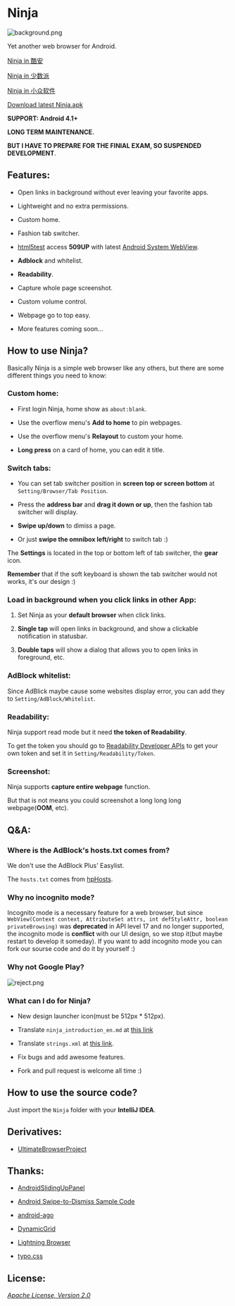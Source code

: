 Ninja
===

![background.png](/Art/screenshot/background.png "background.png")

Yet another web browser for Android.

[Ninja in 酷安](http://coolapk.com/apk/io.github.mthli.Ninja "Ninja网络浏览器")

[Ninja in 少数派](http://sspai.com/29245 "轻快到能上天下地，强悍到能四两拨千斤：Ninja 网络浏览器")

[Ninja in 小众软件](http://www.appinn.com/ninja-for-android/ "Ninja：可以在后台打开网页的 Android 浏览器")

[Download latest Ninja.apk](https://github.com/mthli/Ninja/releases/download/v1.3.4/Ninja.1.3.4.apk "Ninja.1.3.4.apk")

__SUPPORT: Android 4.1+__

__LONG TERM MAINTENANCE.__

__BUT I HAVE TO PREPARE FOR THE FINIAL EXAM, SO SUSPENDED DEVELOPMENT__.

## Features:

 - Open links in background without ever leaving your favorite apps.

 - Lightweight and no extra permissions.

 - Custom home.

 - Fashion tab switcher.

 - [html5test](http://html5test.com "html5test.com") access __509UP__ with latest [Android System WebView](https://play.google.com/store/apps/details?id=com.google.android.webview "Android System WebView").

 - __Adblock__ and whitelist.

 - __Readability__.

 - Capture whole page screenshot.

 - Custom volume control.

 - Webpage go to top easy.

 - More features coming soon...

## How to use Ninja?

Basically Ninja is a simple web browser like any others, but there are some different things you need to know:

### Custom home:

 - First login Ninja, home show as `about:blank`.

 - Use the overflow menu's __Add to home__ to pin webpages.

 - Use the overflow menu's __Relayout__ to custom your home.

 - __Long press__ on a card of home, you can edit it title.

### Switch tabs:

 - You can set tab switcher position in __screen top or screen bottom__ at `Setting/Browser/Tab Position`.

 - Press the __address bar__ and __drag it down or up__, then the fashion tab switcher will display.

 - __Swipe up/down__ to dimiss a page.

 - Or just __swipe the omnibox left/right__ to switch tab :)

The __Settings__ is located in the top or bottom left of tab switcher, the __gear__ icon.

__Remember__ that if the soft keyboard is shown the tab switcher would not works, it's our design :)

### Load in background when you click links in other App:

 1. Set Ninja as your __default browser__ when click links.

 2. __Single tap__ will open links in background, and show a clickable notification in statusbar.

 3. __Double taps__ will show a dialog that allows you to open links in foreground, etc.

### AdBlock whitelist:

Since AdBlick maybe cause some websites display error, you can add they to `Setting/AdBlock/Whitelist`.

### Readability:

Ninja support read mode but it need __the token of Readability__.

To get the token you should go to [Readability Developer APIs](https://www.readability.com/developers/api "Readability Developer APIs") to get your own token and set it in `Setting/Readability/Token`.

### Screenshot:

Ninja supports __capture entire webpage__ function.

But that is not means you could screenshot a long long long webpage(__OOM__, etc).

## Q&A:

### Where is the AdBlock's hosts.txt comes from?

We don't use the AdBlock Plus' Easylist.

The `hosts.txt` comes from [hpHosts](http://hosts-file.net/ad_servers.txt "hpHosts").

### Why no incognito mode?

Incognito mode is a necessary feature for a web browser, but since `WebView(Context context, AttributeSet attrs, int defStyleAttr, boolean privateBrowsing)` was __deprecated__ in API level 17 and no longer supported, the incognito mode is __conflict__ with our UI design, so we stop it(but maybe restart to develop it someday). If you want to add incognito mode you can fork our sourse code and do it by yourself :)

### Why not Google Play?

![reject.png](/Art/info/reject.png "reject.png")

### What can I do for Ninja?

 - New design launcher icon(must be 512px * 512px).

 - Translate `ninja_introduction_en.md` at [this link](https://github.com/mthli/Ninja/blob/master/Ninja/assets/ninja_introduction_en.md "ninja_introduction_en.md")

 - Translate `strings.xml` at [this link](https://github.com/mthli/Ninja/blob/master/Ninja/res/values/strings.xml "strings.xml").

 - Fix bugs and add awesome features.

 - Fork and pull request is welcome all time :)

## How to use the source code?

Just import the `Ninja` folder with your __IntelliJ IDEA__.

## Derivatives:

 - [UltimateBrowserProject](https://github.com/balzathor/UltimateBrowserProject "UltimateBrowserProject")

## Thanks:

 - [AndroidSlidingUpPanel](https://github.com/umano/AndroidSlidingUpPanel "AndroidSlidingUpPanel")

 - [Android Swipe-to-Dismiss Sample Code](https://github.com/romannurik/Android-SwipeToDismiss "Android Swipe-to-Dismiss Sample Code")

 - [android-ago](https://github.com/curioustechizen/android-ago "android-ago")

 - [DynamicGrid](https://github.com/askerov/DynamicGrid "DynamicGrid")

 - [Lightning Browser](https://github.com/anthonycr/Lightning-Browser "Lightning-Browser")

 - [typo.css](https://github.com/sofish/typo.css "typo.css")

## License:

_[Apache License, Version 2.0](https://github.com/mthli/Ninja/blob/master/LICENSE "Apache License, Version 2.0")_
